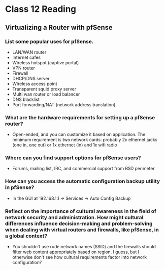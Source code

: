 # Class 12 Reading
## Virtualizing a Router with pfSense

### List some popular uses for pfSense.
   - LAN/WAN router
   - Internet cafes
   - Wireless hotspot (captive portal)
   - VPN router
   - Firewall
   - DHCP/DNS server
   - Wireless access point
   - Transparent squid proxy server
   - Multi wan router or load balancer
   - DNS blacklist
   - Port forwarding/NAT (network address translation)


### What are the hardware requirements for setting up a pfSense router?
   - Open-ended, and you can customize it based on application. The minimum requirement is two network cards: probably 2x ethernet jacks (one in, one out) or 1x ethernet (in) and 1x wifi radio

### Where can you find support options for pfSense users?
   - Forums, mailing list, IRC, and commercial support from BSD perimeter

### How can you access the automatic configuration backup utility in pfSense?
   - In the GUI at 192.168.1.1 -> Services -> Auto Config Backup

### Reflect on the importance of cultural awareness in the field of network security and administration. How might cultural differences influence decision-making and problem-solving when dealing with virtual routers and firewalls, like pfSense, in a global context?
   - You shouldn't use rude network names (SSID) and the firewalls should filter web content appropriately based on region, I guess, but I otherwise don't see how cultural requirements factor into network configuration?
